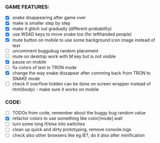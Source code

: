 ### GAME FEATURES:

- [x] snake disappearing after game over
 - [x] make is smaller step by step
 - [x] make it glitch out gradually (different probability)
- [x] use WSAD keys to move snake too (for lefthanded people)
- [x] mute button on mobile to use some background icon image instead of text
- [ ] uncomment buggubug random placement
- [ ] mute on desktop work with M key but is not visible
- [x] pause on mobile
- [ ] fix colors of text in TRON mode
- [x] change the way snake dissapear after comming back from TRON to SNAKE mode
- [ ] check if overflow hidden can be done on screen wrapper instead of html(body) - make sure it works on mobile

### CODE:

- [ ] TODOs from code, remember about the buggy bug random value
- [x] refactor colors to use something like color[mode].wall
- [ ] turn some long if/else into switches
- [ ] clean up quick and dirty prototyping, remove console.logs
- [ ] check also other browsers like eg IE?, do it also after minification
